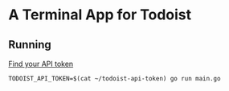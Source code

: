 # A Terminal App for Todoist

## Running

[Find your API token](https://todoist.com/help/articles/find-your-api-token)

`TODOIST_API_TOKEN=$(cat ~/todoist-api-token) go run main.go`
